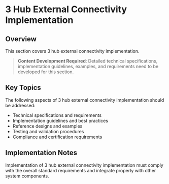# 3 Hub External Connectivity Implementation

## Overview

This section covers 3 hub external connectivity implementation.

> **Content Development Required**: Detailed technical specifications, implementation guidelines, examples, and requirements need to be developed for this section.

## Key Topics

The following aspects of 3 hub external connectivity implementation should be addressed:

- Technical specifications and requirements
- Implementation guidelines and best practices
- Reference designs and examples
- Testing and validation procedures
- Compliance and certification requirements

## Implementation Notes

Implementation of 3 hub external connectivity implementation must comply with the overall standard requirements and integrate properly with other system components.


